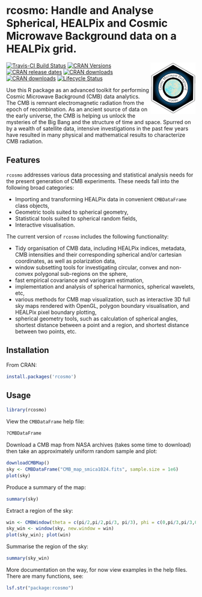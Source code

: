 
# rcosmo: Handle and Analyse Spherical, HEALPix and Cosmic Microwave Background data on a HEALPix grid.

<img src="man/figures/logo.jpg" align="right" alt="" width="120" />


<!-- Badges Start -->
[![Travis-CI Build Status](https://travis-ci.org/frycast/rcosmo.svg?branch=master)](https://travis-ci.org/frycast/rcosmo) 
[![CRAN Versions](http://www.r-pkg.org/badges/version/rcosmo)](https://CRAN.R-project.org/package=rcosmo) 
[![CRAN release dates](http://www.r-pkg.org/badges/version-ago/rcosmo)](https://CRAN.R-project.org/package=rcosmo) 
[![CRAN downloads](http://cranlogs.r-pkg.org/badges/grand-total/rcosmo)](https://CRAN.R-project.org/package=rcosmo) 
[![CRAN downloads](http://cranlogs.r-pkg.org/badges/last-week/rcosmo)](https://CRAN.R-project.org/package=rcosmo) [![Lifecycle Status](https://img.shields.io/badge/lifecycle-maturing-blue.svg)](https://www.tidyverse.org/lifecycle/)
<!-- Badges End -->


<!-- [![Code coverage](https://codecov.io/gh/frycast/rcosmo/branch/master/graph/badge.svg)](https://codecov.io/github/frycast/rcosmo?branch=master) -->


Use this R package as an advanced toolkit for performing Cosmic Microwave Background (CMB) data analytics. The CMB is remnant electromagnetic radiation from the epoch of recombination. As an ancient source of data on the early universe, the CMB is helping us unlock the mysteries of the Big Bang and the structure of time and space. Spurred on by a wealth of satellite data, intensive investigations in the past few years have resulted in many physical and mathematical results to characterize CMB radiation.  

## Features

`rcosmo` addresses various data processing and statistical analysis needs for the present generation of CMB experiments. These needs fall into the following broad categories:
+ Importing and transforming HEALPix data in convenient `CMBDataFrame` class objects,
+ Geometric tools suited to spherical geometry,
+ Statistical tools suited to spherical random fields,
+ Interactive visualisation.

The current version of `rcosmo` includes the following functionality:
+	Tidy organisation of CMB data, including HEALPix indices, metadata, CMB intensities and their
  corresponding spherical and/or cartesian coordinates, as well as polarization data,
+	window subsetting tools for investigating circular, convex and non-convex polygonal sub-regions on the sphere,
+	fast empirical covariance and variogram estimation,
+	implementation and analysis of spherical harmonics, spherical wavelets, etc,
+	various methods for CMB map visualization, such as interactive 3D full sky maps rendered with OpenGL, polygon boundary visualisation, and HEALPix pixel boundary plotting,
+ spherical geometry tools, such as calculation of spherical angles, shortest distance between a point and a region, and shortest distance between two points, etc.


## Installation

From CRAN:

```r
install.packages('rcosmo')
```

## Usage

```r
library(rcosmo)
```

View the `CMBDataFrame` help file:

```r
?CMBDataFrame
```

Download a CMB map from NASA archives (takes some time to download)
then take an approximately uniform random sample and plot:

```r
downloadCMBMap()
sky <- CMBDataFrame("CMB_map_smica1024.fits", sample.size = 1e6)
plot(sky)
```

Produce a summary of the map:

```r
summary(sky)
```

Extract a region of the sky:

```r
win <- CMBWindow(theta = c(pi/2,pi/2,pi/3, pi/3), phi = c(0,pi/3,pi/3,0))
sky_win <- window(sky, new.window = win)
plot(sky_win); plot(win)
```

Summarise the region of the sky:

```r
summary(sky_win)
```
More documentation on the way, for now view examples in the help files. There are many functions, see:

```r
lsf.str("package:rcosmo")
```
